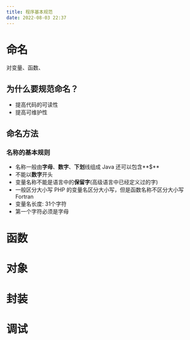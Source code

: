 ```yaml
---
title: 程序基本规范
date: 2022-08-03 22:37
---
```


# 命名
对变量、函数、
## 为什么要规范命名？
- 提高代码的可读性
- 提高可维护性
## 命名方法
### 名称的基本规则
- 名称一般由**字母**、**数字**、**下划**线组成
    Java 还可以包含**$**
- 不能以**数字**开头
- 变量名称不能是语言中的**保留字**(高级语言中已经定义过的字)
- 一般区分大小写
    PHP 的变量名区分大小写，但是函数名称不区分大小写
Fortran
- 变量名长度: 31个字符
- 第一个字符必须是字母
### 




# 函数

# 对象

# 封装

# 调试


